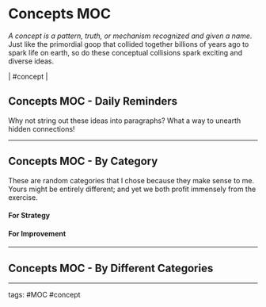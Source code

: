 # Concepts MOC

_A concept is a pattern, truth, or mechanism recognized and given a name._
Just like the primordial goop that collided together billions of years ago to spark life on earth, so do these conceptual collisions spark exciting and diverse ideas.

| #concept |

## Concepts MOC - Daily Reminders

Why not string out these ideas into paragraphs? What a way to unearth hidden connections!

---

## Concepts MOC - By Category

These are random categories that I chose because they make sense to me. Yours might be entirely different; and yet we both profit immensely from the exercise.

#### For Strategy

#### For Improvement

---

## Concepts MOC - By Different Categories

---

tags: #MOC #concept
